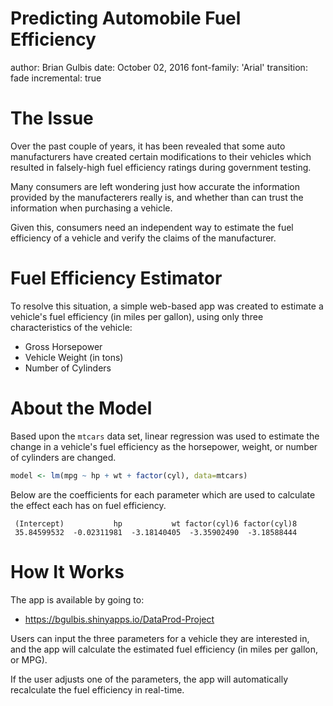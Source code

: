 Predicting Automobile Fuel Efficiency
========================================================
author: Brian Gulbis
date: October 02, 2016
font-family: 'Arial'
transition: fade
incremental: true

The Issue
========================================================

Over the past couple of years, it has been revealed that some auto manufacturers have created certain modifications to their vehicles which   resulted in falsely-high fuel efficiency ratings during government testing.
                           
Many consumers are left wondering just how accurate the information provided by the manufacterers really is, and whether than can trust the information when purchasing a vehicle.

Given this, consumers need an independent way to estimate the fuel efficiency of a vehicle and verify the claims of the manufacturer.

Fuel Efficiency Estimator
========================================================

To resolve this situation, a simple web-based app was created to estimate a vehicle's fuel efficiency (in miles per gallon), using only three characteristics of the vehicle:

- Gross Horsepower
- Vehicle Weight (in tons)
- Number of Cylinders

About the Model
========================================================

Based upon the `mtcars` data set, linear regression was used to estimate the change in a vehicle's fuel efficiency as the horsepower, weight, or number of cylinders are changed. 


```r
model <- lm(mpg ~ hp + wt + factor(cyl), data=mtcars)
```

Below are the coefficients for each parameter which are used to calculate the effect each has on fuel efficiency.


```
 (Intercept)           hp           wt factor(cyl)6 factor(cyl)8 
 35.84599532  -0.02311981  -3.18140405  -3.35902490  -3.18588444 
```

How It Works
========================================================

The app is available by going to: 

- https://bgulbis.shinyapps.io/DataProd-Project

Users can input the three parameters for a vehicle they are interested in, and the app will calculate the estimated fuel efficiency (in miles per gallon, or MPG). 

If the user adjusts one of the parameters, the app will automatically recalculate the fuel efficiency in real-time.

